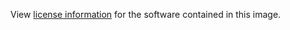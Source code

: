 View [license information](https://get.mqtt.cool/server/1.1.0/Lightstreamer+Software+License+Agreement.pdf) for the software contained in this image.

